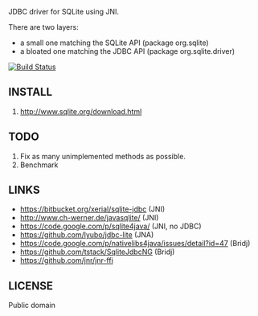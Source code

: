JDBC driver for SQLite using JNI.

There are two layers:
 - a small one matching the SQLite API (package org.sqlite)
 - a bloated one matching the JDBC API (package org.sqlite.driver)

[![Build Status][1]][2]

[1]: https://secure.travis-ci.org/gwenn/sqlite-jna.png
[2]: http://www.travis-ci.org/gwenn/sqlite-jna

INSTALL
-------
1. http://www.sqlite.org/download.html

TODO
----
1. Fix as many unimplemented methods as possible.
2. Benchmark

LINKS
-----
* https://bitbucket.org/xerial/sqlite-jdbc (JNI)
* http://www.ch-werner.de/javasqlite/ (JNI)
* https://code.google.com/p/sqlite4java/ (JNI, no JDBC)
* https://github.com/lyubo/jdbc-lite (JNA)
* https://code.google.com/p/nativelibs4java/issues/detail?id=47 (Bridj)
* https://github.com/tstack/SqliteJdbcNG (Bridj)
* https://github.com/jnr/jnr-ffi

LICENSE
-------
Public domain
